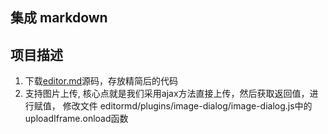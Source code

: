 ## 集成 markdown

## 项目描述
1. 下载[editor.md](https://github.com/pandao/editor.md)源码，存放精简后的代码
2. 支持图片上传, 核心点就是我们采用ajax方法直接上传，然后获取返回值，进行赋值，
   修改文件 editormd/plugins/image-dialog/image-dialog.js中的uploadIframe.onload函数
